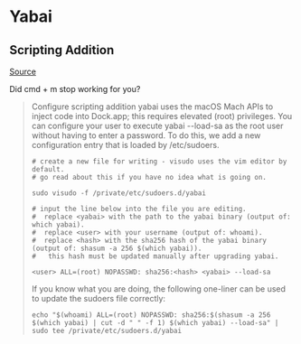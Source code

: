# Yabai

## Scripting Addition

[Source](https://github.com/koekeishiya/yabai/wiki/Installing-yabai-(latest-release)#configure-scripting-addition)

Did cmd + m stop working for you?

> Configure scripting addition
> yabai uses the macOS Mach APIs to inject code into Dock.app; this requires elevated (root) privileges. You can configure your user to execute yabai --load-sa as the root user without having to enter a password. To do this, we add a new configuration entry that is loaded by /etc/sudoers.
> ```
> # create a new file for writing - visudo uses the vim editor by default.
> # go read about this if you have no idea what is going on.
> 
> sudo visudo -f /private/etc/sudoers.d/yabai
> ```
>
> ```
> # input the line below into the file you are editing.
> #  replace <yabai> with the path to the yabai binary (output of: which yabai).
> #  replace <user> with your username (output of: whoami). 
> #  replace <hash> with the sha256 hash of the yabai binary (output of: shasum -a 256 $(which yabai)).
> #   this hash must be updated manually after upgrading yabai.
>
> <user> ALL=(root) NOPASSWD: sha256:<hash> <yabai> --load-sa
> ```
> If you know what you are doing, the following one-liner can be used to update the sudoers file correctly:
> ```
> echo "$(whoami) ALL=(root) NOPASSWD: sha256:$(shasum -a 256 $(which yabai) | cut -d " " -f 1) $(which yabai) --load-sa" | sudo tee /private/etc/sudoers.d/yabai
> ```

